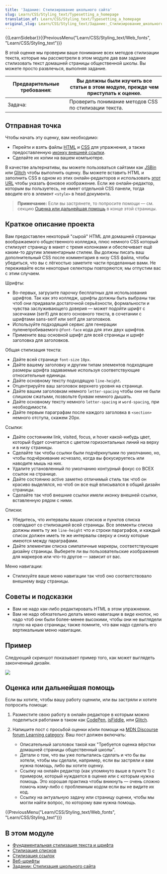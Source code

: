 ```yaml
---
title: 'Задание: Стилизирование школьного сайта'
slug: Learn/CSS/Styling_text/Typesetting_a_homepage
translation_of: Learn/CSS/Styling_text/Typesetting_a_homepage
original_slug: Learn/CSS/Styling_text/Задание:_Стилизирование_школьного_сайта
---
```


{{LearnSidebar}}{{PreviousMenu("Learn/CSS/Styling_text/Web_fonts", "Learn/CSS/Styling_text")}}

В этой оценке мы проверим ваше понимание всех методов стилизации текста, которые мы рассмотрели в этом модуле дав вам задание стилизовать текст домашней страницы общественной школы. Вы можете просто развлечься, выполняя задание.

| Предварительные требования: | Вы должны были изучить все статьи в этом модуле, прежде чем приступать к оценке. |
| --------------------------- | -------------------------------------------------------------------------------- |
| Задача:                     | Проверить понимание методов CSS по стилизации текста.                            |

## Отправная точка

Чтобы начать эту оценку, вам необходимо:

- Перейти и взять файлы [HTML](https://github.com/mdn/learning-area/blob/master/css/styling-text/typesetting-a-homepage-start/index.html) и [CSS](https://github.com/mdn/learning-area/blob/master/css/styling-text/typesetting-a-homepage-start/style.css) для упражнения, а также предоставленную [иконку внешней ссылки](https://github.com/mdn/learning-area/blob/master/css/styling-text/typesetting-a-homepage-start/external-link-52.png).
- Сделайте их копии на вашем компьютере.

В качестве альтернативы, вы можете пользоваться сайтами как [JSBin](http://jsbin.com/) или [Glitch](https://glitch.com/) чтобы выполнить оценку. Вы можете вставить HTML и заполнить CSS в одном из этих онлайн-редакторов и использовать [этот URL](https://mdn.github.io/learning-area/css/styling-text/typesetting-a-homepage-start/external-link-52.png) чтобы указать фоновое изображение. Если же онлайн-редактор, которым вы пользуетесь, не имеет отдельной CSS панели, тогда вводите его в элемент `<style>` в head документа.

> **Примечание:** Если вы застрянете, то попросите помощи — см. секцию [Оценка или дальнейшая помощь](#оценка_или_дальнейшая_помощь) в конце этой страницы.

## Краткое описание проекта

Вам предоставлен некоторый "сырой" HTML для домашней страницы воображаемого общественного колледжа, плюс немного CSS который стилизует страницу в макет с тремя колонками и обеспечивает ещё каким-то другим элементарным стилем. Вы должны писать ваш дополнительный CSS после комментария в низу CSS файла, чтобы убедиться, что вы с лёгкостью заметите части проделанные вами. Не переживайте если некоторые селекторы повторяются; мы отпустим вас с этим случаем.

Шрифты:

- Во-первых, загрузите парочку бесплатных для использования шрифтов. Так как это колледж, шрифты должны быть выбраны так чтоб они придавали достаточной серьёзности, формальности и чувства заслуживающего доверия — может подойти шрифт с засечками (serif) для всего основного текста, в сочетании с шрифтами sans-serif или serif для заголовков.
- Используйте подходящий сервис для генерации пуленепробиваемого `@font-face` кода для этих двух шрифтов.
- Примените ваш основной шрифт для всей страницы и шрифт заголовка для заголовков.

Общая стилизация текста:

- Дайте всей странице `font-size` `10px`.
- Дайте вашему заголовку и другим типам элементов подходящие размеры шрифта задаваемые используя соответствующие относительные единицы.
- Дайте основному тексту подходящую `line-height`.
- Отцентрируйте ваш заголовок верхнего уровня на странице.
- Дайте вашим заголовкам немного `letter-spacing` чтобы они не были слишком сжатыми, позвольте буквам немного дышать.
- Дайте основному тексту немного `letter-spacing` и `word-spacing`, при необходимости.
- Дайте первым параграфам после каждого заголовка в `<section>` немного отступа, скажем 20px.

Ссылки:

- Дайте состояниям link, visited, focus, и hover какой-нибудь цвет, который будет сочетается с цветом горизонтальных линий на верху и в низу страницы.
- Сделайте так чтобы ссылки были подчёркнутыми по умолчанию, но, чтобы подчёркивание исчезало, когда вы фокусируетесь или наводите мышь на них.
- Удалите установленный по умолчанию контурный фокус со ВСЕХ ссылок на странице.
- Дайте состоянию active заметно отличимый стиль так чтоб он красиво выделялся, но чтоб он все ещё вписывался в общий дизайн страницы.
- Сделайте так чтоб внешние ссылки имели иконку внешней ссылки, вставленную рядом с ними.

Списки:

- Убедитесь, что интервалы ваших списков и пунктов списка совпадают со стилизацией всей страницы. Все элементы списка должны иметь ту же `line-height` что и строки параграфов, и каждый список должен иметь те же интервалы сверху и снизу которые имеются между параграфами.
- Дайте элементам списка симпатичные маркеры, соответствующие дизайну страницы. Выберете ли вы пользовательские изображения для маркеров или что-то другое — зависит от вас.

Меню навигации:

- Стилизуйте ваше меню навигации так чтоб оно соответствовало внешнему виду страницы.

## Советы и подсказки

- Вам не надо как-либо редактировать HTML в этом упражнении.
- Вам не надо обязательно делать меню навигации в виде кнопок, но надо чтоб они были более-менее высокими, чтобы они не выглядели глупо на краю страницы; также помните, что вам надо сделать его вертикальным меню навигации.

## Пример

Следующий скриншот показывает пример того, как может выглядеть законченный дизайн.

![](example2.png)

## Оценка или дальнейшая помощь

Если вы хотите, чтобы вашу работу оценили, или вы застряли и хотите попросить помощи:

1. Разместите свою работу в онлайн редакторе в которым можно поделиться работами в таком как [CodePen](https://codepen.io/), [jsFiddle](https://jsfiddle.net/), или [Glitch](https://glitch.com/).
2. Напишите пост с просьбой оценки и/или помощи на [MDN Discourse forum Learning category](https://discourse.mozilla.org/c/mdn/learn). Ваш пост должен включать:

    - Описательный заголовок такой как "Требуется оценка вёрстки домашней страницы общественный школы".
    - Детали о том, что вы уже попытались сделать и что бы вы хотели, чтобы мы сделали, например, если вы застряли и вам нужна помощь, либо вы хотите оценку.
    - Ссылку на онлайн редактор (как упомянуто выше в пункте 1) с примером, который нуждается в оценке или с которым нужна помощь. Это хорошая практика чтобы вникнуть — очень сложно помочь кому-либо с проблемным кодом если вы не видите их код.
    - Ссылку на актуальную задачу или страницу оценки, чтобы мы могли найти вопрос, по которому вам нужна помощь.

{{PreviousMenu("Learn/CSS/Styling_text/Web_fonts", "Learn/CSS/Styling_text")}}

## В этом модуле

- [Фундаментальная стилизация текста и шрифта](/ru/docs/Learn/CSS/Styling_text/Fundamentals)
- [Стилизация списков](/ru/docs/Learn/CSS/Styling_text/Styling_lists)
- [Стилизация ссылок](/ru/docs/Learn/CSS/Styling_text/Styling_links)
- [Веб-шрифты](/ru/docs/Learn/CSS/Styling_text/Web_fonts)
- [Задании: Стилизация школьного сайта](/ru/docs/Learn/CSS/Styling_text/Typesetting_a_homepage)
